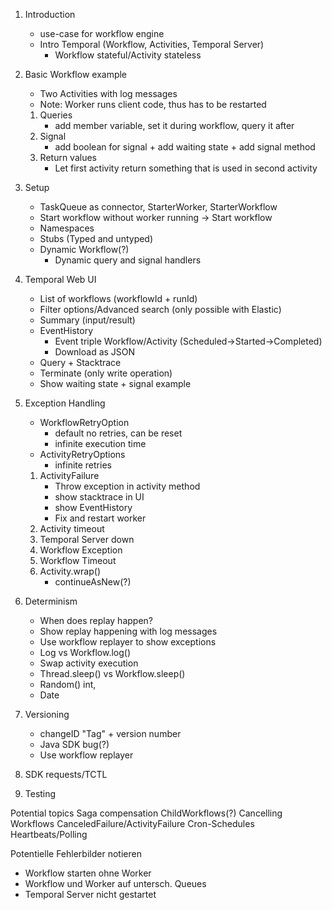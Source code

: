 1. Introduction
   - use-case for workflow engine
   - Intro Temporal (Workflow, Activities, Temporal Server)
      - Workflow stateful/Activity stateless

2. Basic Workflow example
   - Two Activities with log messages
   - Note: Worker runs client code, thus has to be restarted
   1. Queries
       - add member variable, set it during workflow, query it after
   1. Signal
       - add boolean for signal + add waiting state + add signal method
   1. Return values
       - Let first activity return something that is used in second activity
3. Setup
   - TaskQueue as connector, StarterWorker, StarterWorkflow
   - Start workflow without worker running -> Start workflow
   - Namespaces
   - Stubs (Typed and untyped)
   - Dynamic Workflow(?)
      - Dynamic query and signal handlers
4. Temporal Web UI
   - List of workflows (workflowId + runId)
   - Filter options/Advanced search (only possible with Elastic)
   - Summary (input/result)
   - EventHistory
      - Event triple Workflow/Activity (Scheduled->Started->Completed)
      - Download as JSON
   - Query + Stacktrace
   - Terminate (only write operation)
   - Show waiting state + signal example
5. Exception Handling
   - WorkflowRetryOption
      - default no retries, can be reset
      - infinite execution time
   - ActivityRetryOptions
      - infinite retries
   1. ActivityFailure
      - Throw exception in activity method
      - show stacktrace in UI
      - show EventHistory
      - Fix and restart worker
   2. Activity timeout
   3. Temporal Server down
   4. Workflow Exception
   5. Workflow Timeout
   6. Activity.wrap()
      - continueAsNew(?)
6. Determinism
   - When does replay happen?
   - Show replay happening with log messages
   - Use workflow replayer to show exceptions
   - Log vs Workflow.log()
   - Swap activity execution
   - Thread.sleep() vs Workflow.sleep()
   - Random() int,
   - Date
7. Versioning
   - changeID "Tag" + version number
   - Java SDK bug(?)
   - Use workflow replayer
8. SDK requests/TCTL
9. Testing






Potential topics
    Saga compensation
    ChildWorkflows(?)
    Cancelling Workflows
        CanceledFailure/ActivityFailure
    Cron-Schedules
    Heartbeats/Polling


 Potentielle Fehlerbilder notieren
  - Workflow starten ohne Worker
  - Workflow und Worker auf untersch. Queues
  - Temporal Server nicht gestartet
